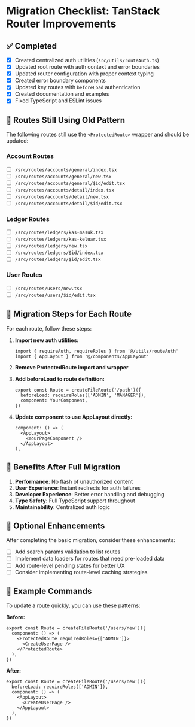 # Migration Checklist: TanStack Router Improvements

## ✅ Completed

- [x] Created centralized auth utilities (`src/utils/routeAuth.ts`)
- [x] Updated root route with auth context and error boundaries
- [x] Updated router configuration with proper context typing
- [x] Created error boundary components
- [x] Updated key routes with `beforeLoad` authentication
- [x] Created documentation and examples
- [x] Fixed TypeScript and ESLint issues

## 🔄 Routes Still Using Old Pattern

The following routes still use the `<ProtectedRoute>` wrapper and should be updated:

### Account Routes

- [ ] `/src/routes/accounts/general/index.tsx`
- [ ] `/src/routes/accounts/general/new.tsx`
- [ ] `/src/routes/accounts/general/$id/edit.tsx`
- [ ] `/src/routes/accounts/detail/index.tsx`
- [ ] `/src/routes/accounts/detail/new.tsx`
- [ ] `/src/routes/accounts/detail/$id/edit.tsx`

### Ledger Routes

- [ ] `/src/routes/ledgers/kas-masuk.tsx`
- [ ] `/src/routes/ledgers/kas-keluar.tsx`
- [ ] `/src/routes/ledgers/new.tsx`
- [ ] `/src/routes/ledgers/$id/index.tsx`
- [ ] `/src/routes/ledgers/$id/edit.tsx`

### User Routes

- [ ] `/src/routes/users/new.tsx`
- [ ] `/src/routes/users/$id/edit.tsx`

## 🔄 Migration Steps for Each Route

For each route, follow these steps:

1. **Import new auth utilities:**

   ```tsx
   import { requireAuth, requireRoles } from '@/utils/routeAuth'
   import { AppLayout } from '@/components/AppLayout'
   ```

2. **Remove ProtectedRoute import and wrapper**

3. **Add beforeLoad to route definition:**

   ```tsx
   export const Route = createFileRoute('/path')({
     beforeLoad: requireRoles(['ADMIN', 'MANAGER']),
     component: YourComponent,
   })
   ```

4. **Update component to use AppLayout directly:**
   ```tsx
   component: () => (
     <AppLayout>
       <YourPageComponent />
     </AppLayout>
   ),
   ```

## 🎯 Benefits After Full Migration

1. **Performance**: No flash of unauthorized content
2. **User Experience**: Instant redirects for auth failures
3. **Developer Experience**: Better error handling and debugging
4. **Type Safety**: Full TypeScript support throughout
5. **Maintainability**: Centralized auth logic

## 🚀 Optional Enhancements

After completing the basic migration, consider these enhancements:

- [ ] Add search params validation to list routes
- [ ] Implement data loaders for routes that need pre-loaded data
- [ ] Add route-level pending states for better UX
- [ ] Consider implementing route-level caching strategies

## 📝 Example Commands

To update a route quickly, you can use these patterns:

**Before:**

```tsx
export const Route = createFileRoute('/users/new')({
  component: () => (
    <ProtectedRoute requiredRoles={['ADMIN']}>
      <CreateUserPage />
    </ProtectedRoute>
  ),
})
```

**After:**

```tsx
export const Route = createFileRoute('/users/new')({
  beforeLoad: requireRoles(['ADMIN']),
  component: () => (
    <AppLayout>
      <CreateUserPage />
    </AppLayout>
  ),
})
```
